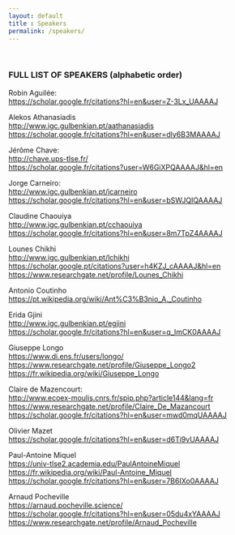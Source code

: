 ```yaml
---
layout: default
title : Speakers
permalink: /speakers/
---
```


<br/>


### FULL LIST OF SPEAKERS (alphabetic order)

Robin Aguilée:  
https://scholar.google.fr/citations?hl=en&user=Z-3Lx_UAAAAJ

Alekos Athanasiadis  
http://www.igc.gulbenkian.pt/aathanasiadis  
https://scholar.google.fr/citations?hl=en&user=dly6B3MAAAAJ

Jérôme Chave:  
http://chave.ups-tlse.fr/  
https://scholar.google.fr/citations?user=W6GiXPQAAAAJ&hl=en

Jorge Carneiro:  
http://www.igc.gulbenkian.pt/jcarneiro  
https://scholar.google.fr/citations?hl=en&user=bSWJQIQAAAAJ

Claudine Chaouiya  
http://www.igc.gulbenkian.pt/cchaouiya  
https://scholar.google.fr/citations?hl=en&user=8m7TpZ4AAAAJ

Lounes Chikhi  
http://www.igc.gulbenkian.pt/lchikhi  
https://scholar.google.pt/citations?user=h4KZJ_cAAAAJ&hl=en  
https://www.researchgate.net/profile/Lounes_Chikhi

Antonio Coutinho  
https://pt.wikipedia.org/wiki/Ant%C3%B3nio_A._Coutinho

Erida Gjini  
http://www.igc.gulbenkian.pt/egjini  
https://scholar.google.fr/citations?hl=en&user=q_ImCK0AAAAJ  

Giuseppe Longo  
https://www.di.ens.fr/users/longo/  
https://www.researchgate.net/profile/Giuseppe_Longo2  
https://fr.wikipedia.org/wiki/Giuseppe_Longo  

Claire de Mazencourt:  
http://www.ecoex-moulis.cnrs.fr/spip.php?article144&lang=fr  
https://www.researchgate.net/profile/Claire_De_Mazancourt  
https://scholar.google.fr/citations?hl=en&user=mwd0mqUAAAAJ  

Olivier Mazet  
https://scholar.google.fr/citations?hl=en&user=d6Ti9vUAAAAJ

Paul-Antoine Miquel  
https://univ-tlse2.academia.edu/PaulAntoineMiquel  
https://fr.wikipedia.org/wiki/Paul-Antoine_Miquel  
https://scholar.google.fr/citations?hl=en&user=7B6IXo0AAAAJ  

Arnaud Pocheville  
https://arnaud.pocheville.science/  
https://scholar.google.fr/citations?hl=en&user=05du4xYAAAAJ  
https://www.researchgate.net/profile/Arnaud_Pocheville

<br/>
